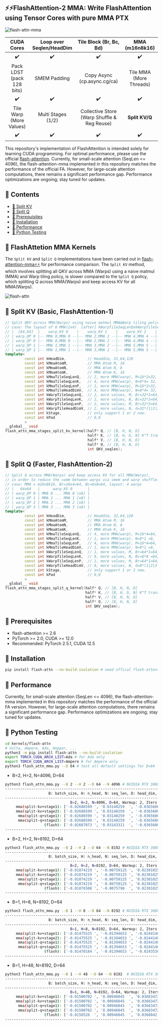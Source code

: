 ## ⚡️⚡️FlashAttention-2 MMA: Write FlashAttention using Tensor Cores with pure MMA PTX 

![flash-attn-mma](https://github.com/user-attachments/assets/6f66796d-44d5-4ec1-b224-af997bd152b2)

|CUDA Cores|Loop over Seqlen/HeadDim |Tile Block (Br, Bc, Bd)|MMA (m16n8k16)|
|:---:|:---:|:---:|:---:|
|✔️|✔️|✔️|✔️|
|Pack LDST (pack 128 bits)|SMEM Padding|Copy Async (cp.async.cg/ca)|Tile MMA (More Threads)
|✔️|✔️|✔️|✔️|
|Tile Warp (More Values)|Multi Stages (1/2)|Collective Store (Warp Shuffle & Reg Reuse)|**Split KV/Q**|
|✔️|✔️|✔️|✔️|

This repository's implementation of FlashAttention is intended solely for learning CUDA programming. For optimal performance, please use the official [flash-attention](https://github.com/Dao-AILab/flash-attention). Currently, for small-scale attention (SeqLen <= 4096), the flash-attention-mma implemented in this repository matches the performance of the official FA. However, for large-scale attention computations, there remains a significant performance gap. Performance optimizations are ongoing; stay tuned for updates.

## 📖 Contents

- [📖 Split KV](#mma-split-kv)
- [📖 Split Q](#mma)
- [📖 Prerequisites](#prerequisites)
- [📖 Installation](#install)
- [📖 Performance](#perf)
- [📖 Python Testing](#test)

## 📖 FlashAttetion MMA Kernels
<div id="mma"></div>  

The `Split KV` and `Split Q` implementations have been carried out in [flash-attention-mma⚡️⚡️](.) for performance comparison. The `Split KV` method, which involves splitting all QKV across MMA (Warps) using a naive matmul (MMA) and Warp tiling policy, is slower compared to the `Split Q` policy, which splitting Q across MMA(Warps) and keep access KV for all MMA(Warps).

![flash-attn](https://github.com/user-attachments/assets/11490fbc-2a4a-4630-abe8-91a9d1251cba)

## 📖 Split KV (Basic, FlashAttention-1)
<div id="mma-split-kv"></div>  

```C++
// Split QKV across MMA(Warps) using naive matmul MMA&Warp tiling policy.
// case: The layout of 8 MMA(2x4)  [after] kWarpTileSeqLenQxkWarpTileSeqLenK(2x2) -> 32x2,32x2=64x64: 
// |  [64,64]  |    warp_KV 0    |    warp_KV 1    |    warp_KV 2    |    warp_KV 3    |
// | warp_QP 0 |-- MMA 0,MMA 0 --|-- MMA 2,MMA 2 --|-- MMA 4,MMA 4 --|-- MMA 6,MMA 6 --|
// | warp_QP 0 |-- MMA 0,MMA 0 --|-- MMA 2,MMA 2 --|-- MMA 4,MMA 4 --|-- MMA 6,MMA 6 --|
// | warp_QP 1 |-- MMA 1,MMA 1 --|-- MMA 3,MMA 2 --|-- MMA 5,MMA 5 --|-- MMA 7,MMA 7 --|
// | warp_QP 1 |-- MMA 1,MMA 1 --|-- MMA 3,MMA 2 --|-- MMA 5,MMA 5 --|-- MMA 7,MMA 7 --|
template<
         const int kHeadDim,          // Headdim, 32,64,128     
         const int kMmaAtomM,         // MMA Atom M, 16
         const int kMmaAtomN,         // MMA Atom N, 8
         const int kMmaAtomK,         // MMA Atom K, 16
         const int kMmaTileSeqLenQ,   // 2, more MMA(warp), M=16*2=32, Q@K^T=[Br(M), d(K)]@[d(K),  Bc(N)]  
         const int kMmaTileSeqLenK,   // 4, more MMA(warp), N=8*4= 32, Q@K^T=[Br(M), d(K)]@[d(K),  Bc(N)]    
         const int kMmaTileSeqLenP,   // 2, more MMA(warp), M=16*2=32, P@V  =[Br(M),Bc(K)]@[Bc(K), d(N) ]
         const int kMmaTileHeadDimV,  // 4, more MMA(warp), N=8*4= 32, P@V  =[Br(M),Bc(K)]@[Bc(K), d(N) ]       
         const int kWarpTileSeqLenQ,  // 2, more values, M, Br=32*2=64, matmul M 
         const int kWarpTileSeqLenK,  // 2, more values, N, Bc=32*2=64, matmul N
         const int kWarpTileSeqLenP,  // 2, more values, M, Br=32*2=64, matmul M
         const int kWarpTileHeadDimV, // 2, more values, N, d=32*(1|2|3|4|...)=32|64|96|128|...
         const int kStage,            // only support 1 or 2 now.
         const int kPad               // 0,8              
         >
__global__ void 
flash_attn_mma_stages_split_kv_kernel(half* Q, // [B, H, N, D]
                                      half* K, // [B, H, D, N] K^T transposed 
                                      half* V, // [B, H, N, D] 
                                      half* O, // [B, H, N, D] 
                                      int QKV_seqlen);
```

## 📖 Split Q (Faster, FlashAttention-2)
<div id="mma-split-q"></div>  

```C++
// Split Q across MMA(Warps) and keep access KV for all MMA(Warps),
// in order to reduce the comm between warps via smem and warp shuffle.
// case: MMA = m16n8k16, Br=16x4=64, Bc=8x8=64, layout: 4 warps
// |   64x64   |      warp_KV 0       |
// | warp_QP 0 | MMA 0 ... MMA 0 (x8) |
// | warp_QP 1 | MMA 1 ... MMA 1 (x8) |
// | warp_QP 2 | MMA 2 ... MMA 2 (x8) |
// | warp_QP 3 | MMA 3 ... MMA 3 (x8) |
template<
         const int kHeadDim,          // Headdim, 32,64,128     
         const int kMmaAtomM,         // MMA Atom M, 16
         const int kMmaAtomN,         // MMA Atom N, 8
         const int kMmaAtomK,         // MMA Atom K, 16
         const int kMmaTileSeqLenQ,   // 4, more MMA(warp), M=16*4=64, Q@K^T=[Br(M), d(K)]@[d(K),  Bc(N)]  
         const int kMmaTileSeqLenK,   // 1, more MMA(warp), N=8*1 =8,  Q@K^T=[Br(M), d(K)]@[d(K),  Bc(N)]    
         const int kMmaTileSeqLenP,   // 4, more MMA(warp), M=16*4=64, P@V  =[Br(M),Bc(K)]@[Bc(K), d(N) ]
         const int kMmaTileHeadDimV,  // 1, more MMA(warp), N=8*1 =8,  P@V  =[Br(M),Bc(K)]@[Bc(K), d(N) ]       
         const int kWarpTileSeqLenQ,  // 1, more values, M, Br=64*1=64, matmul M 
         const int kWarpTileSeqLenK,  // 8, more values, N, Bc=8*8 =64, matmul N
         const int kWarpTileSeqLenP,  // 1, more values, M, Br=64*1=64, matmul M
         const int kWarpTileHeadDimV, // 8, more values, N, d=8*(1|2|3|4|...)=8|...|32|64|96|128|...
         const int kStage,            // only support 1 or 2 now.
         const int kPad               // 0,8           
         >
__global__ void
flash_attn_mma_stages_split_q_kernel(half* Q, // [B, H, N, D]
                                     half* K, // [B, H, D, N] K^T transposed 
                                     half* V, // [B, H, N, D] 
                                     half* O, // [B, H, N, D] 
                                     int QKV_seqlen);
```


## 📖 Prerequisites
<div id="prerequisites"></div>  

- flash-attention >= 2.6
- PyTorch >= 2.0, CUDA >= 12.0
- Recommended: PyTorch 2.5.1, CUDA 12.5

## 📖 Installation  
<div id="install"></div>    

```bash
pip install flash-attn --no-build-isolation # need offical flash-attention for comparison
```

## 📖 Performance
<div id="perf"></div>  

Currently, for small-scale attention (SeqLen <= 4096), the flash-attention-mma implemented in this repository matches the performance of the official FA version. However, for large-scale attention computations, there remains a significant performance gap. Performance optimizations are ongoing; stay tuned for updates.

## 📖 Python Testing  
<div id="test"></div>  

```bash
cd kernels/flash-attn
# Volta, Ampere, Ada, Hopper, ...
python3 -m pip install flash-attn --no-build-isolation
export TORCH_CUDA_ARCH_LIST=Ada # for Ada only
export TORCH_CUDA_ARCH_LIST=Ampere # for Ampere only 
python3 flash_attn_mma.py --D 64 # test all default settings for D=64
```

- B=2, H=2, N=4096, D=64
  
```bash
python3 flash_attn_mma.py --B 2 --H 2 --D 64 --N 4096 # NVIDIA RTX 3080 Laptop
------------------------------------------------------------------------------------------------------------------------
                    B: batch_size, H: n_head, N: seq_len, D: head_dim, seed: 6827, Warmup: 2, Iters: 10
------------------------------------------------------------------------------------------------------------------------
                              B=2, H=2, N=4096, D=64, Warmup: 2, Iters: 10
     mma(split-kv+stage1): ['-0.02688599 ', '0.03140259  ', '-0.03656006 '], time:0.767565ms, TFLOPS:22.82
     mma(split-kv+stage2): ['-0.02688599 ', '0.03140259  ', '-0.03656006 '], time:0.730205ms, TFLOPS:23.99
      mma(split-q+stage1): ['-0.02688599 ', '0.03140259  ', '-0.03656006 '], time:0.524163ms, TFLOPS:33.41
      mma(split-q+stage2): ['-0.02688599 ', '0.03140259  ', '-0.03656006 '], time:0.622582ms, TFLOPS:28.13
                  (flash): ['-0.02687073 ', '0.03143311  ', '-0.03656006 '], time:0.610447ms, TFLOPS:28.69
------------------------------------------------------------------------------------------------------------------------
```


- B=2, H=2, N=8192, D=64
```bash
python3 flash_attn_mma.py --B 2 --H 2 --D 64 --N 8192 # NVIDIA RTX 3080 Laptop
------------------------------------------------------------------------------------------------------------------------
                    B: batch_size, H: n_head, N: seq_len, D: head_dim, seed: 1923, Warmup: 2, Iters: 10
------------------------------------------------------------------------------------------------------------------------
                              B=2, H=2, N=8192, D=64, Warmup: 2, Iters: 10
     mma(split-kv+stage1): ['-0.01074219 ', '-0.00759125 ', '0.02301025  '], time:2.870488ms, TFLOPS:24.41
     mma(split-kv+stage2): ['-0.01074219 ', '-0.00759125 ', '0.02301025  '], time:2.599239ms, TFLOPS:26.95
      mma(split-q+stage1): ['-0.01074219 ', '-0.00759125 ', '0.02301025  '], time:1.826215ms, TFLOPS:38.36
      mma(split-q+stage2): ['-0.01074219 ', '-0.00759125 ', '0.02301025  '], time:2.142096ms, TFLOPS:32.71
                  (flash): ['-0.01076508 ', '-0.0075798  ', '0.02301025  '], time:2.061176ms, TFLOPS:33.99
------------------------------------------------------------------------------------------------------------------------
```

- B=1, H=8, N=8192, D=64
```bash
python3 flash_attn_mma.py --B 1 --H 8 --D 64 --N 8192 # NVIDIA RTX 3080 Laptop
------------------------------------------------------------------------------------------------------------------------
                    B: batch_size, H: n_head, N: seq_len, D: head_dim, seed: 4374, Warmup: 2, Iters: 10
------------------------------------------------------------------------------------------------------------------------
                              B=1, H=8, N=8192, D=64, Warmup: 2, Iters: 10
     mma(split-kv+stage1): ['-0.01475525 ', '-0.01394653 ', '-0.02441406 '], time:5.583835ms, TFLOPS:25.09
     mma(split-kv+stage2): ['-0.01475525 ', '-0.01394653 ', '-0.02441406 '], time:5.325174ms, TFLOPS:26.31
      mma(split-q+stage1): ['-0.01475525 ', '-0.01394653 ', '-0.02441406 '], time:3.675842ms, TFLOPS:38.12
      mma(split-q+stage2): ['-0.01475525 ', '-0.01394653 ', '-0.02441406 '], time:4.370213ms, TFLOPS:32.06
                  (flash): ['-0.01470184 ', '-0.01394653 ', '-0.02435303 '], time:3.680992ms, TFLOPS:38.07
------------------------------------------------------------------------------------------------------------------------
```

- B=1, H=48, N=8192, D=64  
```bash
python3 flash_attn_mma.py --B 1 --H 48 --D 64 --N 8192  # NVIDIA RTX 3080 Laptop
------------------------------------------------------------------------------------------------------------------------
                    B: batch_size, H: n_head, N: seq_len, D: head_dim, seed: 8331, Warmup: 2, Iters: 10
------------------------------------------------------------------------------------------------------------------------
                              B=1, H=48, N=8192, D=64, Warmup: 2, Iters: 10
     mma(split-kv+stage1): ['-0.01500702 ', '0.00946045  ', '0.03683472  '], time:42.588711ms, TFLOPS:19.74
     mma(split-kv+stage2): ['-0.01500702 ', '0.00946045  ', '0.03683472  '], time:42.275143ms, TFLOPS:19.89
      mma(split-q+stage1): ['-0.01500702 ', '0.00946045  ', '0.03683472  '], time:37.420964ms, TFLOPS:22.47
      mma(split-q+stage2): ['-0.01500702 ', '0.00946045  ', '0.03683472  '], time:37.678123ms, TFLOPS:22.31
                  (flash): ['-0.0150528  ', '0.00946045  ', '0.0368042   '], time:22.342849ms, TFLOPS:37.63
------------------------------------------------------------------------------------------------------------------------
```
